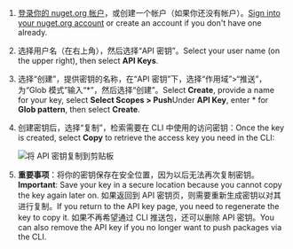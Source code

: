 1. <span data-ttu-id="b7c28-101">[登录你的 nuget.org 帐户](https://www.nuget.org/users/account/LogOn?returnUrl=%2F)，或创建一个帐户（如果你还没有帐户）。</span><span class="sxs-lookup"><span data-stu-id="b7c28-101">[Sign into your nuget.org account](https://www.nuget.org/users/account/LogOn?returnUrl=%2F) or create an account if you don't have one already.</span></span>

1. <span data-ttu-id="b7c28-102">选择用户名（在右上角），然后选择“API 密钥”。</span><span class="sxs-lookup"><span data-stu-id="b7c28-102">Select your user name (on the upper right), then select **API Keys**.</span></span>

1. <span data-ttu-id="b7c28-103">选择“创建”，提供密钥的名称，在“API 密钥”下，选择“作用域”>“推送”，为“Glob 模式”输入“\*”，然后选择“创建”。</span><span class="sxs-lookup"><span data-stu-id="b7c28-103">Select **Create**, provide a name for your key, select **Select Scopes > Push**Under **API Key**, enter \* for **Glob pattern**, then select **Create**.</span></span>

1. <span data-ttu-id="b7c28-104">创建密钥后，选择“复制”，检索需要在 CLI 中使用的访问密钥：</span><span class="sxs-lookup"><span data-stu-id="b7c28-104">Once the key is created, select **Copy** to retrieve the access key you need in the CLI:</span></span>

    ![将 API 密钥复制到剪贴板](../media/QS_Create-02-APIKey.png)

1. <span data-ttu-id="b7c28-106">**重要事项**：将你的密钥保存在安全位置，因为以后无法再次复制密钥。</span><span class="sxs-lookup"><span data-stu-id="b7c28-106">**Important**: Save your key in a secure location because you cannot copy the key again later on.</span></span> <span data-ttu-id="b7c28-107">如果返回到 API 密钥页，则需要重新生成密钥以对其进行复制。</span><span class="sxs-lookup"><span data-stu-id="b7c28-107">If you return to the API key page, you need to regenerate the key to copy it.</span></span> <span data-ttu-id="b7c28-108">如果不再希望通过 CLI 推送包，还可以删除 API 密钥。</span><span class="sxs-lookup"><span data-stu-id="b7c28-108">You can also remove the API key if you no longer want to push packages via the CLI.</span></span>